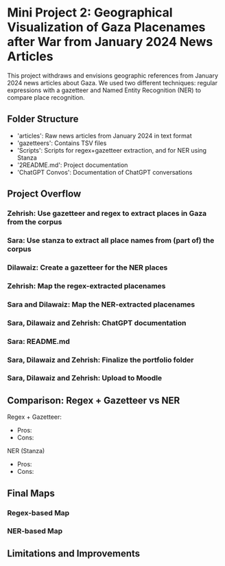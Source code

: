 # Mini Project 2: Geographical Visualization of Gaza Placenames after War from January 2024 News Articles
This project withdraws and envisions geographic references from January 2024 news articles about Gaza. We used two different techniques: regular expressions with a gazetteer and Named Entity Recognition (NER) to compare place recognition.

## Folder Structure
- 'articles': Raw news articles from January 2024 in text format
- 'gazetteers': Contains TSV files
- 'Scripts': Scripts for regex+gazetteer extraction, and for NER using Stanza
- '2README.md': Project documentation
- 'ChatGPT Convos': Documentation of ChatGPT conversations

## Project Overflow
### Zehrish: Use gazetteer and regex to extract places in Gaza from the corpus
### Sara: Use stanza to extract all place names from (part of) the corpus
### Dilawaiz: Create a gazetteer for the NER places
### Zehrish: Map the regex-extracted placenames
### Sara and Dilawaiz: Map the NER-extracted placenames
### Sara, Dilawaiz and Zehrish: ChatGPT documentation
### Sara: README.md
### Sara, Dilawaiz and Zehrish: Finalize the portfolio folder
### Sara, Dilawaiz and Zehrish: Upload to Moodle

## Comparison: Regex + Gazetteer vs NER
Regex + Gazetteer:
- Pros:
- Cons:

NER (Stanza)
- Pros:
- Cons:

## Final Maps
### Regex-based Map

### NER-based Map


## Limitations and Improvements
